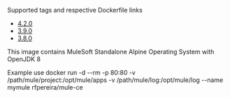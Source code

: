 Supported tags and respective Dockerfile links
* [4.2.0](https://github.com/phaelfp/mule-ce/blob/4.2.0/Dockerfile) 
* [3.9.0](https://github.com/phaelfp/mule-ce/blob/3.9.0/Dockerfile) 
* [3.8.0](https://github.com/phaelfp/mule-ce/blob/3.8.0/Dockerfile)

This image contains MuleSoft Standalone
Alpine Operating System with OpenJDK 8

Example use
docker run -d --rm -p 80:80 -v /path/mule/project:/opt/mule/apps -v /path/mule/log:/opt/mule/log  --name mymule rfpereira/mule-ce
